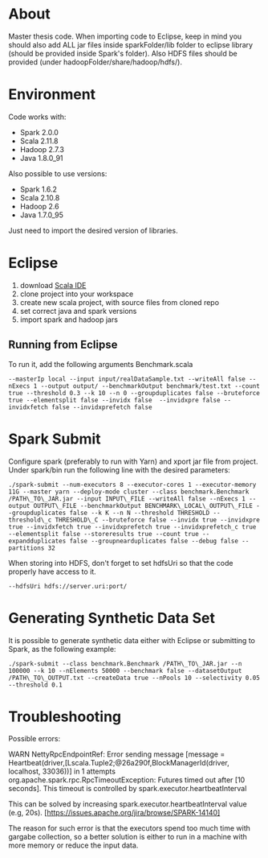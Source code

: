 # About

Master thesis code. When importing code to Eclipse, keep in mind you should also add ALL jar files inside sparkFolder/lib folder to eclipse library (should be provided inside Spark's folder). Also HDFS files should be provided (under hadoopFolder/share/hadoop/hdfs/).

# Environment

Code works with:
* Spark 2.0.0
* Scala 2.11.8
* Hadoop 2.7.3
* Java 1.8.0_91

Also possible to use versions:
* Spark 1.6.2
* Scala 2.10.8
* Hadoop 2.6
* Java 1.7.0_95

Just need to import the desired version of libraries.

# Eclipse

1. download [Scala IDE](http://scala-ide.org/download/sdk.html)
2. clone project into your workspace
3. create new scala project, with source files from cloned repo
4. set correct java and spark versions
5. import spark and hadoop jars

## Running from Eclipse


To run it, add the following arguments Benchmark.scala

```
--masterIp local --input input/realDataSample.txt --writeAll false --nExecs 1 --output output/ --benchmarkOutput benchmark/test.txt --count true --threshold 0.3 --k 10 --n 0 --groupduplicates false --bruteforce true --elementsplit false --invidx false  --invidxpre false --invidxfetch false --invidxprefetch false
```

# Spark Submit

Configure spark (preferably to run with Yarn) and xport jar file from project. Under spark/bin run the following line with the desired parameters:


```
./spark-submit --num-executors 8 --executor-cores 1 --executor-memory 11G --master yarn --deploy-mode cluster --class benchmark.Benchmark /PATH\_TO\_JAR.jar --input INPUT\_FILE --writeAll false --nExecs 1 --output OUTPUT\_FILE --benchmarkOutput BENCHMARK\_LOCAL\_OUTPUT\_FILE --groupduplicates false --k K --n N --threshold THRESHOLD --threshold\_c THRESHOLD\_C --bruteforce false --invidx true --invidxpre true --invidxfetch true --invidxprefetch true --invidxprefetch_c true --elementsplit false --storeresults true --count true --expandduplicates false --groupnearduplicates false --debug false --partitions 32
```

When storing into HDFS, don't forget to set hdfsUri so that the code properly have access to it.

```
--hdfsUri hdfs://server.uri:port/
```

# Generating Synthetic Data Set

It is possible to generate synthetic data either with Eclipse or submitting to Spark, as the following example:

```
./spark-submit --class benchmark.Benchmark /PATH\_TO\_JAR.jar --n 100000 --k 10 --nElements 50000 --benchmark false --datasetOutput /PATH\_TO\_OUTPUT.txt --createData true --nPools 10 --selectivity 0.05 --threshold 0.1
```

# Troubleshooting

Possible errors:

WARN NettyRpcEndpointRef: Error sending message [message = Heartbeat(driver,[Lscala.Tuple2;@26a290f,BlockManagerId(driver, localhost, 33036))] in 1 attempts
org.apache.spark.rpc.RpcTimeoutException: Futures timed out after [10 seconds]. This timeout is controlled by spark.executor.heartbeatInterval

This can be solved by increasing spark.executor.heartbeatInterval value (e.g, 20s). [https://issues.apache.org/jira/browse/SPARK-14140]

The reason for such error is that the executors spend too much time with gargabe collection, so a better solution is either to run in a machine with more memory or reduce the input data.


